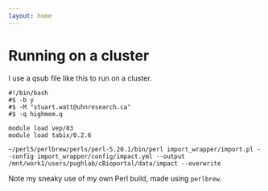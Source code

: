 ```yaml
---
layout: home
---
```


# Running on a cluster

I use a qsub file like this to run on a cluster.

```shell
#!/bin/bash
#$ -b y
#$ -M "stuart.watt@uhnresearch.ca"
#$ -q highmem.q

module load vep/83
module load tabix/0.2.6

~/perl5/perlbrew/perls/perl-5.20.1/bin/perl import_wrapper/import.pl --config import_wrapper/config/impact.yml --output /mnt/work1/users/pughlab/cBioportal/data/impact --overwrite
```

Note my sneaky use of my own Perl build, made using `perlbrew`. 
